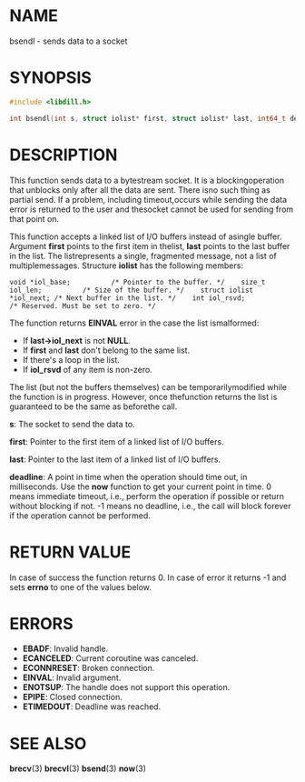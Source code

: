 # NAME

bsendl - sends data to a socket

# SYNOPSIS

```c
#include <libdill.h>

int bsendl(int s, struct iolist* first, struct iolist* last, int64_t deadline);
```

# DESCRIPTION

This function sends data to a bytestream socket. It is a blockingoperation that unblocks only after all the data are sent. There isno such thing as partial send. If a problem, including timeout,occurs while sending the data error is returned to the user and thesocket cannot be used for sending from that point on.

This function accepts a linked list of I/O buffers instead of asingle buffer. Argument **first** points to the first item in thelist, **last** points to the last buffer in the list. The listrepresents a single, fragmented message, not a list of multiplemessages. Structure **iolist** has the following members:

    void *iol_base;          /* Pointer to the buffer. */    size_t iol_len;          /* Size of the buffer. */    struct iolist *iol_next; /* Next buffer in the list. */    int iol_rsvd;            /* Reserved. Must be set to zero. */

The function returns **EINVAL** error in the case the list ismalformed:

* If **last->iol_next** is not **NULL**.
* If **first** and **last** don't belong to the same list.
* If there's a loop in the list.
* If **iol_rsvd** of any item is non-zero.

The list (but not the buffers themselves) can be temporarilymodified while the function is in progress. However, once thefunction returns the list is guaranteed to be the same as beforethe call.

**s**: The socket to send the data to.

**first**: Pointer to the first item of a linked list of I/O buffers.

**last**: Pointer to the last item of a linked list of I/O buffers.

**deadline**: A point in time when the operation should time out, in milliseconds. Use the **now** function to get your current point in time. 0 means immediate timeout, i.e., perform the operation if possible or return without blocking if not. -1 means no deadline, i.e., the call will block forever if the operation cannot be performed.

# RETURN VALUE

In case of success the function returns 0. In case of error it returns -1 and sets **errno** to one of the values below.

# ERRORS

* **EBADF**: Invalid handle.
* **ECANCELED**: Current coroutine was canceled.
* **ECONNRESET**: Broken connection.
* **EINVAL**: Invalid argument.
* **ENOTSUP**: The handle does not support this operation.
* **EPIPE**: Closed connection.
* **ETIMEDOUT**: Deadline was reached.

# SEE ALSO

**brecv**(3) **brecvl**(3) **bsend**(3) **now**(3) 

